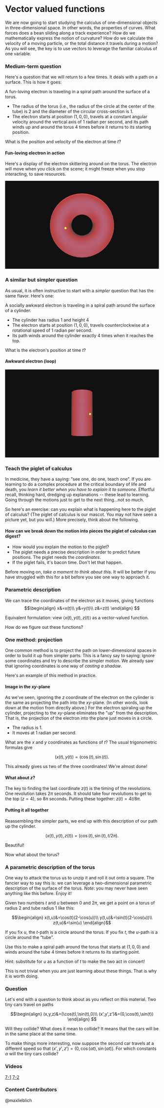 Vector valued functions
=======================

We are now going to start studying the calculus of one-dimensional objects in three-dimensional space. In other words, the properties of curves. What forces does a bean sliding along a track experience? How do we mathematically express the notion of curvature? How do we calculate the velocity of a moving particle, or the total distance it travels during a motion? As you will see, the key is to use vectors to leverage the familiar calculus of one variable.

### Medium-term question

Here's a question that we will return to a few times. It deals with a path on a surface. This is how it goes:

A fun-loving electron is traveling in a spiral path around the surface
of a torus.

-   The radius of the torus (i.e., the radius of the circle at the
    center of the tube) is $2$ and the diameter of the circular
    cross-section is $1$.
-   The electron starts at position $(1,0,0)$, travels at a constant
    angular velocity around the vertical axis of $1$ radian per
    second, and its path winds up and around the torus $4$ times
    before it returns to its starting position.

What is the position and velocity of the electron at time $t$?

#### Fun-loving electron in action

Here's a display of the electron skittering around on the torus. The electron will move when you click on the scene; it might freeze when you stop interacting, to save resources.

<div id="torus">
  <img src="media/lecture-7-torus.png"></img>
</div>
<script type="text/javascript">
//<![CDATA[
(function(){
    var scene = new MathScene("torus");
    scene.create();
    // scene.animated = true;
    scene.camera.position.set(0, 1, 10);
    var torusgeo = new THREE.TorusGeometry(2, 1, 64, 48);

    var torus = new THREE.Mesh(torusgeo, new THREE.MeshPhongMaterial({
        ambient: 0x555555,
        color: 0xee0000,
        emmissive: 0x00eeee,
        specular: 0x123456,
        shininess: 5,
        opacity: 0.7,
        transparent: true,
        side: THREE.DoubleSide
    }));

    scene.scene.add(torus);

    var electron = new THREE.Mesh(new THREE.SphereGeometry(0.1), new THREE.MeshLambertMaterial({
        ambient: 0x555555,
        color: 0xffff00,
        reflectivity: 100,
        side: THREE.DoubleSide
    }));

    scene.scene.add(electron);

    electron.position.set(1, 0, 0);

    scene.calc = function(t) {
        t = t / 1000;
        electron.position.set(Math.cos(t) * (2 - Math.cos(4 * t)), Math.sin(t) * (2 - Math.cos(4 * t)), Math.sin(4 * t));
        // console.log(scene);
    };

    scene.create();
}());
//]]>
</script>

### A similar but simpler question

As usual, it is often instructive to start with a *simpler* question that has the same flavor. Here's one:

A socially awkward electron is traveling in a spiral path around the
surface of a cylinder.

-   The cylinder has radius $1$ and height $4$
-   The electron starts at position $(1,0,0)$, travels
    counterclockwise at a rotational speed of $1$ radian per second.
-   Its path winds around the cylinder exactly $4$ times when it
    reaches the top.

What is the electron's position at time $t$?

#### Awkward electron (loop)

<div id="electroncylindercontainer">
  <img src="media/lecture-7-electroncylindercontainer.png"></img>
</div>
<script type="text/javascript">
//<![CDATA[
  var EC = new MathScene("electroncylindercontainer");
  EC.create();
  // EC.animated = true;
  EC.camera.position.set(0, 1, 10);
  EC.cameraControls.target.set(0, 2, 0);
  var cylgeo = new THREE.CylinderGeometry(1, 1, 4, 64, 48);
  var cyl = new THREE.Mesh(cylgeo, new THREE.MeshPhongMaterial({
    ambient: 0x555555,
    color: 0xee0000,
    emmissive: 0x00eeee,
    specular: 0x123456,
    shininess: 5,
    opacity: 0.7,
    transparent: true
  }));
  EC.scene.add(cyl);
  cyl.position.set(0, 2, 0);
  var electron = new THREE.Mesh(new THREE.SphereGeometry(0.1), new THREE.MeshLambertMaterial({
    ambient: 0x555555,
    color: 0xffff00,
    reflectivity: 100,
    side: THREE.DoubleSide
  }));
  EC.scene.add(electron);
  electron.position.set(1, 0, 0);
  EC.calc = function(t) {
    t = t / 400;
    electron.position.set(Math.cos(2 * t), t / Math.PI % 4.000, Math.sin(-2 * t));
  };
//]]>
</script>

### Teach the piglet of calculus

In medicine, they have a saying: "see one, do one, teach one". If you are learning to do a complex procedure at the critical boundary of life and death, you *learn it better when you have to explain it to someone*. Effortful recall, thinking hard, dredging up explanations -- these lead to learning. Going through the motions just to get to the next thing...not so much.

So here's an exercise: can you explain what is happening here to the piglet of calculus? (The piglet of calculus is our mascot. You may not have seen a picture yet, but you will.) More precisely, think about the following.

#### How can we break down the motion into pieces the piglet of calculus can digest?

-   How would you explain the motion to the piglet?
-   The piglet needs a precise description in order to predict future
    positions. The piglet needs the *coordinates*.
-   If the piglet fails, it's bacon time. Don't let that happen.

Before moving on, *take a moment to think about this*. It will be better if you have struggled with this for a bit before you see one way to approach it.

### Parametric description

We can trace the coordinates of the electron as it moves, giving
functions $$\begin{align} x&=x(t)\\ y&=y(t)\\ z&=z(t)
\end{align} $$

Equivalent formulation: view $\langle x(t),y(t),z(t)\rangle$ as a
vector-valued function.

How do we figure out these functions?


### One method: projection

One common method is to project the path on lower-dimensional spaces in order to build it up from simpler parts. This is a fancy say to saying: ignore some coordinates and try to
describe the simpler motion. We already saw that ignoring coordinates is
one way of *casting a shadow*.

Here's an example of this method in practice.

#### Image in the $xy$-plane

As we've seen, ignoring the $z$ coordinate of the electron on the cylinder is the same as projecting the path into the $xy$-plane. (In other words, look down at the motion from directly above.) For the electron spiraling up the cylinder, projecting to the $xy$-plane eliminates the "up" from the description. That is, the projection of the electron into the plane just moves in a circle.

-   The radius is $1$.
-   It moves at $1$ radian per second.

What are the $x$ and $y$ coordinates as functions of $t$? The usual trigonometric formulas give

$$(x(t),y(t))=(\cos(t),\sin(t)).$$

This already gives us two of the three coordinates! We're almost done!

#### What about $z$?

The key to finding the last coordinate $z(t)$ is the timing of the revolutions. One revolution takes $2\pi$ seconds. It should take four revolutions to get to the top ($z=4$), so $8\pi$ seconds. Putting these together: $z(t)=4t/8\pi$.

#### Putting it all together

Reassembling the simpler parts, we end up with this description of our path up the cylinder.

$$(x(t), y(t), z(t)) = (\cos(t),\sin(t), t/2\pi).$$

Beautiful!

Now what about the torus?
 

### A parametric description of the torus

One way to attack the torus us to unzip it and roll it out onto a square. The fancier way to say this is: we can leverage a two-dimensional parametric description of the surface of the torus. *Note*: you may never have seen anything like this before. Enjoy it!

Given two numbers $t$ and $u$ between $0$ and $2\pi$, we get a
point on a torus of radius $2$ and tube radius $1$ like this:

$$\begin{align} x(t,u)&=\cos(t)(2-\cos(u))\\
y(t,u)&=\sin(t)(2-\cos(u))\\ z(t,u)&=\sin(u) \end{align}$$

If you fix $u$, the $t$-path is a circle around the torus. If you
fix $t$, the $u$-path is a circle around the “tube”.

Use this to make a spiral path around the torus that starts at
$(1,0,0)$ and winds around the tube $4$ times before it returns to
its starting point.

Hint: substitute for $u$ as a function of $t$ to make the two act in
concert!

This is not trivial when you are just learning about these things. That is why it is worth doing.

### Question

Let's end with a question to think about as you reflect on this material. Two tiny cars travel on paths

$$\begin{align} (x,y,z)&=(\cos(t),\sin(t),0)\\
(x',y',z')&=(0,\cos(t),\sin(t)) \end{align} $$

Will they collide? What does it mean to collide? It means that the cars will be in the same place at the same time.

To make things more interesting, now suppose the second car travels at a different speed so that
$(x',y',z')=(0,\cos(\alpha t),\sin(\alpha t))$. For which
constants $\alpha$ will the tiny cars collide?

### Videos
[7-1](http://www.math.washington.edu/~lieblich/Math126/video/7-1.mp4)
[7-2](http://www.math.washington.edu/~lieblich/Math126/video/7-2.mp4)

### Content Contributors
@maxlieblich
